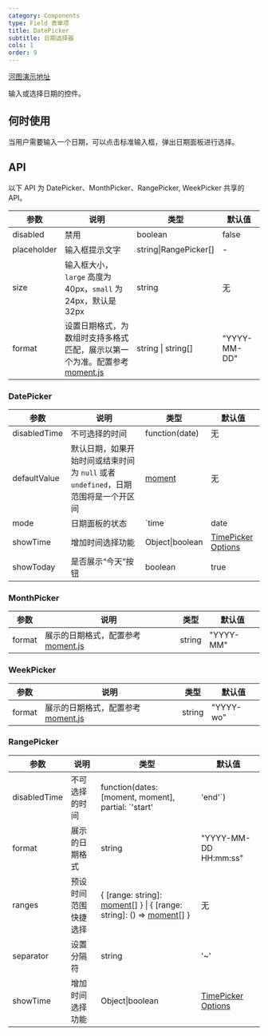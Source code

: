 ```yaml
---
category: Components
type: Field 表单项
title: DatePicker
subtitle: 日期选择器
cols: 1
order: 9
---
```


[河图演示地址](http://beike.plus/guiedit?route=%2Fproject%2Fhetu_demo%2Fhetu%2Fdemo%2FDatePicker)

输入或选择日期的控件。

## 何时使用

当用户需要输入一个日期，可以点击标准输入框，弹出日期面板进行选择。

## API

以下 API 为 DatePicker、MonthPicker、RangePicker, WeekPicker 共享的 API。

| 参数        | 说明                                                                                               | 类型                   | 默认值       |
| ----------- | -------------------------------------------------------------------------------------------------- | ---------------------- | ------------ |
| disabled    | 禁用                                                                                               | boolean                | false        |
| placeholder | 输入框提示文字                                                                                     | string\|RangePicker\[] | -            |
| size        | 输入框大小，`large` 高度为 40px，`small` 为 24px，默认是 32px                                      | string                 | 无           |
| format      | 设置日期格式，为数组时支持多格式匹配，展示以第一个为准。配置参考 [moment.js](http://momentjs.com/) | string \| string[]     | "YYYY-MM-DD" |

### DatePicker

| 参数         | 说明                                                                               | 类型                           | 默认值                                             |
| ------------ | ---------------------------------------------------------------------------------- | ------------------------------ | -------------------------------------------------- |
| disabledTime | 不可选择的时间                                                                     | function(date)                 | 无                                                 |
| defaultValue | 默认日期，如果开始时间或结束时间为 `null` 或者 `undefined`，日期范围将是一个开区间 | [moment](http://momentjs.com/) | 无                                                 |
| mode         | 日期面板的状态                                                                     | `time|date|month|year|decade`  | 'date'                                             |
| showTime     | 增加时间选择功能                                                                   | Object\|boolean                | [TimePicker Options](/components/time-picker/#API) |
| showToday    | 是否展示“今天”按钮                                                                 | boolean                        | true                                               |

### MonthPicker

| 参数   | 说明                                                       | 类型   | 默认值    |
| ------ | ---------------------------------------------------------- | ------ | --------- |
| format | 展示的日期格式，配置参考 [moment.js](http://momentjs.com/) | string | "YYYY-MM" |

### WeekPicker

| 参数   | 说明                                                       | 类型   | 默认值    |
| ------ | ---------------------------------------------------------- | ------ | --------- |
| format | 展示的日期格式，配置参考 [moment.js](http://momentjs.com/) | string | "YYYY-wo" |

### RangePicker

| 参数         | 说明                 | 类型                                                                                                                     | 默认值                                             |
| ------------ | -------------------- | ------------------------------------------------------------------------------------------------------------------------ | -------------------------------------------------- |
| disabledTime | 不可选择的时间       | function(dates: \[moment, moment\], partial: `'start'|'end'`)                                                            | 无                                                 |
| format       | 展示的日期格式       | string                                                                                                                   | "YYYY-MM-DD HH:mm:ss"                              |
| ranges       | 预设时间范围快捷选择 | { \[range: string]: [moment](http://momentjs.com/)\[] } \| { \[range: string]: () => [moment](http://momentjs.com/)\[] } | 无                                                 |
| separator    | 设置分隔符           | string                                                                                                                   | '~'                                                |
| showTime     | 增加时间选择功能     | Object\|boolean                                                                                                          | [TimePicker Options](/components/time-picker/#API) |

